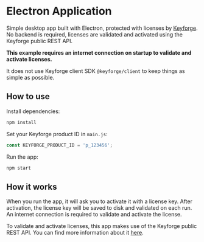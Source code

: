 # Electron Application

Simple desktop app built with Electron, protected with licenses by [Keyforge](https://keyforge.dev). No backend is required, licenses are validated and activated using the Keyforge public REST API.

**This example requires an internet connection on startup to validate and activate licenses.**

It does not use Keyforge client SDK `@keyforge/client` to keep things as simple as possible.

## How to use

Install dependencies:

```bash
npm install
```

Set your Keyforge product ID in `main.js`:

```js
const KEYFORGE_PRODUCT_ID = 'p_123456';
```

Run the app:

```bash
npm start
```

## How it works

When you run the app, it will ask you to activate it with a license key. After activation, the license key will be saved to disk and validated on each run. An internet connection is required to validate and activate the license.

To validate and activate licenses, this app makes use of the Keyforge public REST API. You can find more information about it [here](https://docs.keyforge.dev/api-reference/public).
